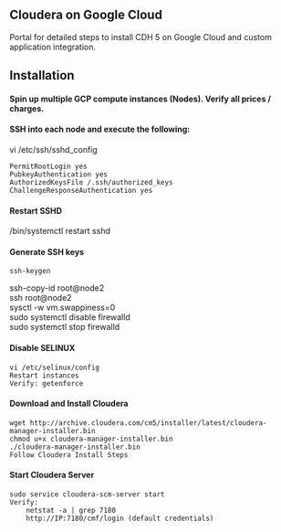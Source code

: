 ## Cloudera on Google Cloud

Portal for detailed steps to install CDH 5 on Google Cloud and custom application integration.

## Installation  

#### Spin up multiple GCP compute instances (Nodes). Verify all prices / charges.

#### SSH into each node and execute the following:  
vi /etc/ssh/sshd_config

	PermitRootLogin yes
	PubkeyAuthentication yes
	AuthorizedKeysFile /.ssh/authorized_keys
	ChallengeResponseAuthentication yes

#### Restart SSHD
/bin/systemctl restart sshd  

#### Generate SSH keys  
	ssh-keygen
	
ssh-copy-id root@node2  
ssh root@node2  
sysctl -w vm.swappiness=0  
sudo systemctl disable firewalld  
sudo systemctl stop firewalld  

#### Disable SELINUX
	vi /etc/selinux/config  
	Restart instances  
	Verify: getenforce   
	
#### Download and Install Cloudera  
	wget http://archive.cloudera.com/cm5/installer/latest/cloudera-manager-installer.bin  
	chmod u+x cloudera-manager-installer.bin  
	./cloudera-manager-installer.bin  
	Follow Cloudera Install Steps  

#### Start Cloudera Server  
	sudo service cloudera-scm-server start  
	Verify:   
		netstat -a | grep 7180  
		http://IP:7180/cmf/login (default credentials)  
